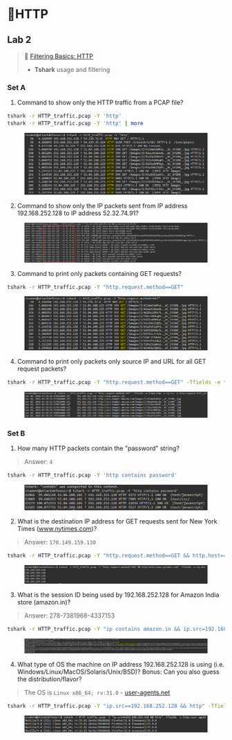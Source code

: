 # 🔬HTTP

## Lab 2 <a href="#lab-2" id="lab-2"></a>

> 🔬 [Filtering Basics: HTTP](https://attackdefense.com/challengedetails?cid=2)
>
> * **Tshark** usage and filtering

### Set A&#x20;

1. Command to show only the HTTP traffic from a PCAP file?

```bash
tshark -r HTTP_traffic.pcap -Y 'http'
tshark -r HTTP_traffic.pcap -Y 'http' | more
```

<figure><img src="../../../../.gitbook/assets/image (7).png" alt=""><figcaption></figcaption></figure>

2. Command to show only the IP packets sent from IP address 192.168.252.128 to IP address 52.32.74.91?

<figure><img src="../../../../.gitbook/assets/image (8).png" alt=""><figcaption></figcaption></figure>

3. Command to print only packets containing GET requests?

```bash
tshark -r HTTP_traffic.pcap -Y "http.request.method==GET"
```

<figure><img src="../../../../.gitbook/assets/image (9).png" alt=""><figcaption></figcaption></figure>

4. Command to print only packets only source IP and URL for all GET request packets?

```bash
tshark -r HTTP_traffic.pcap -Y "http.request.method==GET" -Tfields -e frame.time -e ip.src -e http.request.full_uri
```

<figure><img src="../../../../.gitbook/assets/image (10).png" alt=""><figcaption></figcaption></figure>

### Set B

1. How many HTTP packets contain the "password" string?

> Answer: `4`

```bash
tshark -r HTTP_traffic.pcap -Y 'http contains password'
```

<figure><img src="../../../../.gitbook/assets/image (11).png" alt=""><figcaption></figcaption></figure>

2. What is the destination IP address for GET requests sent for New York Times (www.nytimes.com)?

> Answer: `170.149.159.130`

```bash
tshark -r HTTP_traffic.pcap -Y "http.request.method==GET && http.host==www.nytimes.com" -Tfields -e ip.dst
```

<figure><img src="../../../../.gitbook/assets/image (12).png" alt=""><figcaption></figcaption></figure>

3. What is the session ID being used by 192.168.252.128 for Amazon India store (amazon.in)?

> Answer: 278-7381968-4337153

```bash
tshark -r HTTP_traffic.pcap -Y "ip contains amazon.in && ip.src=192.168.252.128" -Tfields -e ip.src -e http.cookie
```

<figure><img src="../../../../.gitbook/assets/image (13).png" alt=""><figcaption></figcaption></figure>

4. What type of OS the machine on IP address 192.168.252.128 is using (i.e. Windows/Linux/MacOS/Solaris/Unix/BSD)? Bonus: Can you also guess the distribution/flavor?

> The OS is `Linux x86_64; rv:31.0` - [user-agents.net](https://user-agents.net/string/mozilla-5-0-x11-linux-x86-64-rv-31-0-gecko-20100101-firefox-31-0-iceweasel-31-8-0)

```bash
tshark -r HTTP_traffic.pcap -Y "ip.src==192.168.252.128 && http" -Tfields -e http.user_agent
```

<figure><img src="../../../../.gitbook/assets/image (14).png" alt=""><figcaption></figcaption></figure>
